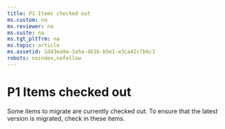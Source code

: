 ```yaml
---
title: P1 Items checked out
ms.custom: na
ms.reviewer: na
ms.suite: na
ms.tgt_pltfrm: na
ms.topic: article
ms.assetid: 1d43ea9a-3a5a-4b1b-b5e1-e3ca42c7b6c3
robots: noindex,nofollow
---
```

# P1 Items checked out
Some items to migrate are currently checked out. To ensure that the latest version is migrated, check in these items.